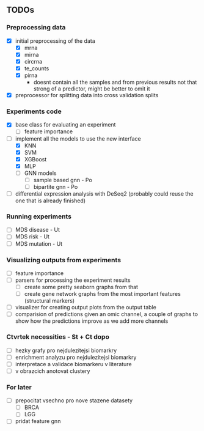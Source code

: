 ## TODOs

### Preprocessing data
- [x] initial preprocessing of the data
  - [x] mrna
  - [x] mirna
  - [x] circrna
  - [x] te_counts
  - [x] pirna
    - doesnt contain all the samples and from previous results not that strong of a predictor, might be better to omit it
- [x] preprocessor for splitting data into cross validation splits

### Experiments code
- [x] base class for evaluating an experiment
  - [ ] feature importance
- [ ] implement all the models to use the new interface
  - [x] KNN
  - [x] SVM
  - [x] XGBoost
  - [x] MLP
  - [ ] GNN models
    - [ ] sample based gnn - Po
    - [ ] bipartite gnn - Po
- [ ] differential expression analysis with DeSeq2 (probably could reuse the one that is already finished)

### Running experiments
- [ ] MDS disease - Ut
- [ ] MDS risk - Ut
- [ ] MDS mutation - Ut

### Visualizing outputs from experiments
- [ ] feature importance
- [ ] parsers for processing the experiment results
  - [ ] create some pretty seaborn graphs from that
  - [ ] create gene network graphs from the most important features (structural markers)
- [ ] visualizer for creating output plots from the output table
- [ ] comparision of predictions given an omic channel, a couple of graphs to show how the predictions improve as we add more channels

### Ctvrtek necessities - St + Ct dopo
- [ ] hezky grafy pro nejdulezitejsi biomarkry
- [ ] enrichment analyzu pro nejdulezitejsi biomarkry
- [ ] interpretace a validace biomarkeru v literature
- [ ] v obrazcich anotovat clustery

### For later
- [ ] prepocitat vsechno pro nove stazene datasety
  - [ ] BRCA
  - [ ] LGG
- [ ] pridat feature gnn
